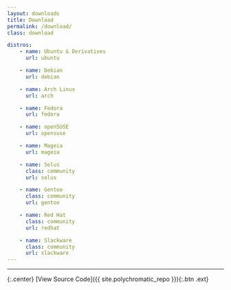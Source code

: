 ```yaml
---
layout: downloads
title: Download
permalink: /download/
class: download

distros:
    - name: Ubuntu & Derivatives
      url: ubuntu

    - name: Debian
      url: debian

    - name: Arch Linux
      url: arch

    - name: Fedora
      url: fedora

    - name: openSUSE
      url: opensuse

    - name: Mageia
      url: mageia

    - name: Solus
      class: community
      url: solus

    - name: Gentoo
      class: community
      url: gentoo

    - name: Red Hat
      class: community
      url: redhat

    - name: Slackware
      class: community
      url: slackware
---
```


---

{:.center}
[View Source Code]({{ site.polychromatic_repo }}){:.btn .ext}

